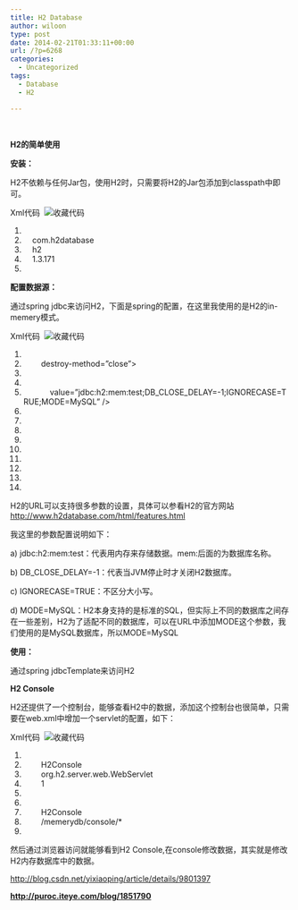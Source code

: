 ```yaml
---
title: H2 Database
author: wiloon
type: post
date: 2014-02-21T01:33:11+00:00
url: /?p=6268
categories:
  - Uncategorized
tags:
  - Database
  - H2

---
```

&nbsp;

**H2的简单使用**

**安装：**

H2不依赖与任何Jar包，使用H2时，只需要将H2的Jar包添加到classpath中即可。

<div id="">
  <div>
    <div>
      Xml代码  <a title="收藏这段代码"><img alt="收藏代码" src="http://puroc.iteye.com/images/icon_star.png" /></a>
    </div>
  </div>
  
  <ol start="1">
    <li>
      <dependency>
    </li>
    <li>
          <groupId>com.h2database</groupId>
    </li>
    <li>
          <artifactId>h2</artifactId>
    </li>
    <li>
          <version>1.3.171</version>
    </li>
    <li>
      </dependency>
    </li>
  </ol>
</div>

**配置数据源：**
  
通过spring jdbc来访问H2，下面是spring的配置，在这里我使用的是H2的in-memery模式。

<div id="">
  <div>
    <div>
      Xml代码  <a title="收藏这段代码"><img alt="收藏代码" src="http://puroc.iteye.com/images/icon_star.png" /></a>
    </div>
  </div>
  
  <ol start="1">
    <li>
      <bean id=&#8221;dataSource4H2&#8243; class=&#8221;org.apache.commons.dbcp.BasicDataSource&#8221;
    </li>
    <li>
              destroy-method=&#8221;close&#8221;>
    </li>
    <li>
              <property name=&#8221;driverClassName&#8221; value=&#8221;org.h2.Driver&#8221; />
    </li>
    <li>
              <property name=&#8221;url&#8221;
    </li>
    <li>
                  value=&#8221;jdbc:h2:mem:test;DB_CLOSE_DELAY=-1;IGNORECASE=TRUE;MODE=MySQL&#8221; />
    </li>
    <li>
              <property name=&#8221;username&#8221; value=&#8221;test&#8221; />
    </li>
    <li>
              <property name=&#8221;password&#8221; value=&#8221;test&#8221; />
    </li>
    <li>
      </bean>
    </li>
    <li>
    </li>
    <li>
      <bean id=&#8221;jdbcTemplate4H2&#8243; class=&#8221;org.springframework.jdbc.core.JdbcTemplate&#8221;>
    </li>
    <li>
              <property name=&#8221;dataSource&#8221;>
    </li>
    <li>
                  <ref bean=&#8221;dataSource4H2&#8243; />
    </li>
    <li>
              </property>
    </li>
    <li>
      </bean>
    </li>
  </ol>
</div>

H2的URL可以支持很多参数的设置，具体可以参看H2的官方网站<a href="http://www.h2database.com/html/features.html" target="_blank">http://www.h2database.com/html/features.html</a>

我这里的参数配置说明如下：
  
a) jdbc:h2:mem:test：代表用内存来存储数据。mem:后面的为数据库名称。
  
b) DB\_CLOSE\_DELAY=-1：代表当JVM停止时才关闭H2数据库。
  
c) IGNORECASE=TRUE：不区分大小写。
  
d) MODE=MySQL：H2本身支持的是标准的SQL，但实际上不同的数据库之间存在一些差别，H2为了适配不同的数据库，可以在URL中添加MODE这个参数，我们使用的是MySQL数据库，所以MODE=MySQL

**使用：**
  
通过spring jdbcTemplate来访问H2

**H2 Console**
  
H2还提供了一个控制台，能够查看H2中的数据，添加这个控制台也很简单，只需要在web.xml中增加一个servlet的配置，如下：

<div id="">
  <div>
    <div>
      Xml代码  <a title="收藏这段代码"><img alt="收藏代码" src="http://puroc.iteye.com/images/icon_star.png" /></a>
    </div>
  </div>
  
  <ol start="1">
    <li>
      <servlet>
    </li>
    <li>
              <servlet-name>H2Console</servlet-name>
    </li>
    <li>
              <servlet-class>org.h2.server.web.WebServlet</servlet-class>
    </li>
    <li>
              <load-on-startup>1</load-on-startup>
    </li>
    <li>
      </servlet>
    </li>
    <li>
      <servlet-mapping>
    </li>
    <li>
              <servlet-name>H2Console</servlet-name>
    </li>
    <li>
              <url-pattern>/memerydb/console/*</url-pattern>
    </li>
    <li>
      </servlet-mapping>
    </li>
  </ol>
</div>

然后通过浏览器访问就能够看到H2 Console,在console修改数据，其实就是修改H2内存数据库中的数据。

http://blog.csdn.net/yixiaoping/article/details/9801397

**http://puroc.iteye.com/blog/1851790**